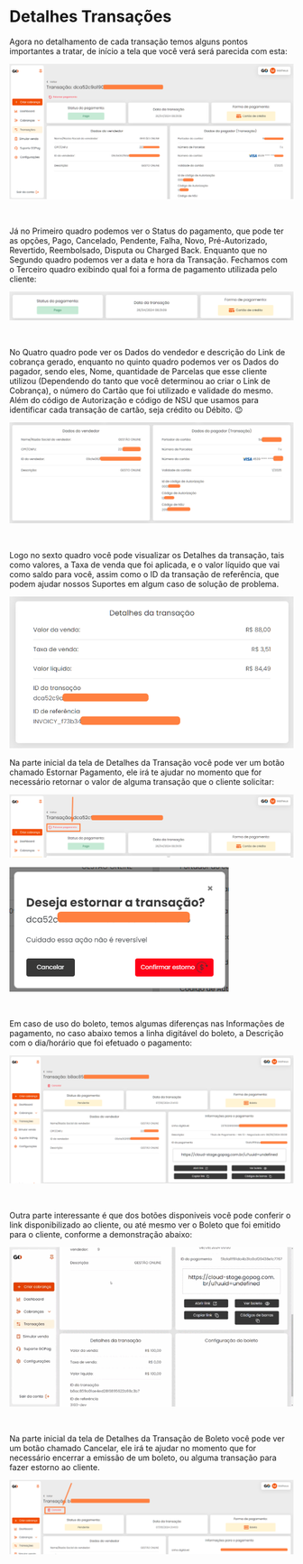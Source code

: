 # Detalhes Transações

<p>Agora no detalhamento de cada transação temos alguns pontos importantes a tratar, de início a tela que você verá será parecida com esta:</p>

![transacoes_menu_detalhe_transacao](/assets/prints/transacoes_menu_detalhe_transacao.png)

<br>

<p>Já no Primeiro quadro podemos ver o Status do pagamento, que pode ter as opções, Pago, Cancelado, Pendente, Falha, Novo, Pré-Autorizado, Revertido, Reembolsado, Disputa ou Charged Back. Enquanto que no Segundo quadro podemos ver a data e hora da Transação. Fechamos com o Terceiro quadro exibindo qual foi a forma de pagamento utilizada pelo cliente: </p>

![transacoes_menu_detalhe_transacao_cards_1_2_3](/assets/prints/transacoes_menu_detalhe_transacao_card_123.png)

<br>

<p>No Quatro quadro pode ver os Dados do vendedor e descrição do Link de cobrança gerado, enquanto no quinto quadro podemos ver os Dados do pagador, sendo eles, Nome, quantidade de Parcelas que esse cliente utilizou (Dependendo do tanto que você determinou ao criar o Link de Cobrança), o número do Cartão que foi utilizado e validade do mesmo. Além do código de Autorização e código de NSU que usamos para identificar cada transação de cartão, seja crédito ou Débito. 😉</p>

![transacoes_menu_detalhe_transacao_cards_4_5](/assets/prints/transacoes_menu_detalhe_transacao_card_4_e_5.png)

<br>

<p>Logo no sexto quadro você pode visualizar os Detalhes da transação, tais como valores, a Taxa de venda que foi aplicada, e o valor líquido que vai como saldo para você, assim como o ID da transação de referência, que podem ajudar nossos Suportes em algum caso de solução de problema.</p>

![transacoes_menu_detalhe_transacao_card_6](/assets/prints/transacoes_menu_detalhe_transacao_card_6.png)

<p>Na parte inicial da tela de Detalhes da Transação você pode ver um botão chamado Estornar Pagamento, ele irá te ajudar no momento que for necessário retornar o valor de alguma transação que o cliente solicitar:</p>

![transacoes_menu_detalhe_transacao_botao_estorno](/assets/prints/transacoes_menu_detalhe_transacao_btn_estorno.png)

![transacoes_menu_detalhe_transacao_botao_estorno_popup](/assets/prints/transacoes_menu_detalhe_transacao_btn_estorno_1.png)

<br>

<p>Em caso de uso do boleto, temos algumas diferenças nas Informações de pagamento, no caso abaixo temos a linha digitável do boleto, a Descrição com o dia/horário que foi efetuado o pagamento:</p>

![transacoes_menu_detalhe_transacao_boleto](/assets/prints/transacoes_menu_detalhe_transacao_boleto.png)

<br>

<p>Outra parte interessante é que dos botões disponiveis você pode conferir o link disponibilizado ao cliente, ou até mesmo ver o Boleto que foi emitido para o cliente, conforme a demonstração abaixo:</p>

![transacoes_menu_detalhe_transacao_boleto_1](/assets/prints/transacoes_menu_detalhe_transacao_boleto_1.gif)

<br>

<p>Na parte inicial da tela de Detalhes da Transação de Boleto você pode ver um botão chamado Cancelar, ele irá te ajudar no momento que for necessário encerrar a emissão de um boleto, ou alguma transação para fazer estorno ao cliente.</p>

![transacoes_menu_detalhe_transacao_boleto_2](/assets/prints/transacoes_menu_detalhe_transacao_boleto_2.png)